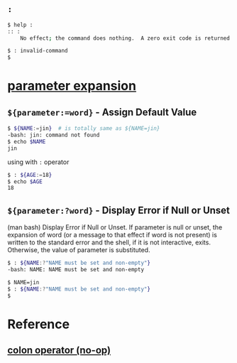 ## `:` 

```bash
$ help :
:: :
    No effect; the command does nothing.  A zero exit code is returned.
```

```bash
$ : invalid-command
$ 
```


# [parameter expansion](https://www.gnu.org/software/bash/manual/bashref.html#Shell-Parameter-Expansion)


## `${parameter:=word}` - Assign Default Value
```bash
$ ${NAME:=jin}  # is totally same as ${NAME=jin}
-bash: jin: command not found
$ echo $NAME
jin
```

using with `:` operator
```bash
$ : ${AGE:=18}
$ echo $AGE
18
```


## `${parameter:?word}` - Display Error if Null or Unset

(man bash) Display Error if Null or Unset. If parameter is null or unset, the expansion of word (or a message to that effect if word is not present) is written to the standard error and the shell, if it is not interactive, exits. Otherwise, the value of parameter is substituted.

```bash
$ : ${NAME:?"NAME must be set and non-empty"}
-bash: NAME: NAME must be set and non-empty
```

```bash
$ NAME=jin
$ : ${NAME:?"NAME must be set and non-empty"}
$ 
```


# Reference

## [colon operator (no-op)](https://www.gnu.org/software/bash/manual/bashref.html#Bourne-Shell-Builtins)
